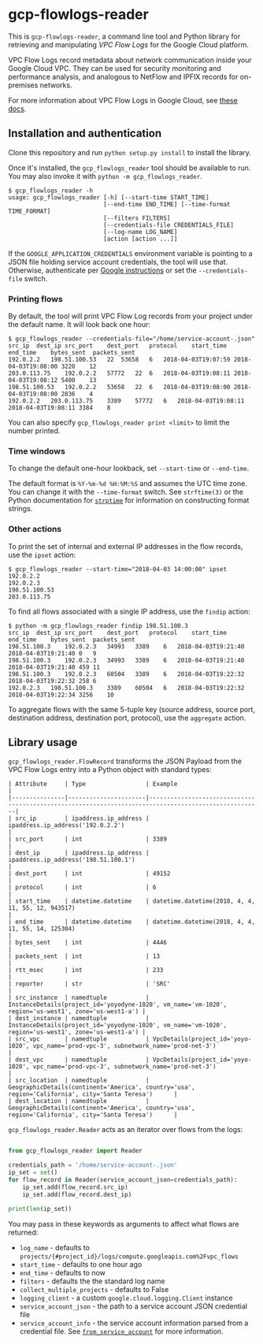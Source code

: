 # gcp-flowlogs-reader

This is `gcp-flowlogs-reader`, a command line tool and Python library for
retrieving and manipulating _VPC Flow Logs_ for the Google Cloud platform.

VPC Flow Logs record metadata about network communication inside your
Google Cloud VPC. They can be used for security monitoring and performance
analysis, and analogous to NetFlow and IPFIX records for on-premises networks.

For more information about VPC Flow Logs in Google Cloud, see
[these docs](https://cloud.google.com/vpc/docs/using-flow-logs).


## Installation and authentication

Clone this repository and run `python setup.py install` to install the
library.

Once it's installed, the `gcp_flowlogs_reader` tool should be available to run.
You may also invoke it with `python -m gcp_flowlogs_reader`.

```shell
$ gcp_flowlogs_reader -h
usage: gcp_flowlogs_reader [-h] [--start-time START_TIME]
                           [--end-time END_TIME] [--time-format TIME_FORMAT]
                           [--filters FILTERS]
                           [--credentials-file CREDENTIALS_FILE]
                           [--log-name LOG_NAME]
                           [action [action ...]]

```

If the `GOOGLE_APPLICATION_CREDENTIALS` environment variable is pointing to
a JSON file holding service account credentials, the tool will use that.
Otherwise, authenticate per
[Google instructions](https://google-cloud-python.readthedocs.io/en/latest/core/auth.html)
or set the `--credentials-file` switch.

### Printing flows

By default, the tool will print VPC Flow Log records from your project under
the default name. It will look back one hour:

```shell
$ gcp_flowlogs_reader --credentials-file="/home/service-account-.json"
src_ip	dest_ip	src_port	dest_port	protocol	start_time	end_time	bytes_sent	packets_sent
192.0.2.2	198.51.100.53	22	53658	6	2018-04-03T19:07:59	2018-04-03T19:08:00	3220	12
203.0.113.75	192.0.2.2	57772	22	6	2018-04-03T19:08:11	2018-04-03T19:08:12	5400	13
198.51.100.53	192.0.2.2	53658	22	6	2018-04-03T19:08:00	2018-04-03T19:08:00	2836	4
192.0.2.2	203.0.113.75	3389	57772	6	2018-04-03T19:08:11	2018-04-03T19:08:11	3384	8
```

You can also specify `gcp_flowlogs_reader print <limit>` to limit the number
printed.

### Time windows

To change the default one-hour lookback, set `--start-time` or `--end-time`.

The default format is `%Y-%m-%d %H:%M:%S` and assumes the UTC time zone.
You can change it with the `--time-format` switch.
See `strftime(3)` or the Python documentation for
[`strptime`](https://docs.python.org/3/library/datetime.html#strftime-and-strptime-behavior)
for information on constructing format strings.


### Other actions

To print the set of internal and external IP addresses in the flow records,
use the `ipset` action:

```shell
$ gcp_flowlogs_reader --start-time="2018-04-03 14:00:00" ipset
192.0.2.2
192.0.2.3
198.51.100.53
203.0.113.75
```

To find all flows associated with a single IP address, use the `findip` action:

```shell
$ python -m gcp_flowlogs_reader findip 198.51.100.3
src_ip	dest_ip	src_port	dest_port	protocol	start_time	end_time	bytes_sent	packets_sent
198.51.100.3	192.0.2.3	34993	3389	6	2018-04-03T19:21:40	2018-04-03T19:21:40	0	9
198.51.100.3	192.0.2.3	34993	3389	6	2018-04-03T19:21:40	2018-04-03T19:21:40	459	11
198.51.100.3	192.0.2.3	60504	3389	6	2018-04-03T19:22:32	2018-04-03T19:22:32	258	6
192.0.2.3	198.51.100.3	3389	60504	6	2018-04-03T19:22:32	2018-04-03T19:22:34	3256	10
```

To aggregate flows with the same 5-tuple key (source address, source port,
destination address, destination port, protocol), use the `aggregate` action.


## Library usage

`gcp_flowlogs_reader.FlowRecord` transforms the JSON Payload from the
VPC Flow Logs entry into a Python object with standard types:

```
| Attribute     | Type                 | Example                                                                                              |
|---------------|----------------------|------------------------------------------------------------------------------------------------------|
| src_ip        | ipaddress.ip_address | ipaddress.ip_address('192.0.2.2')                                                                    |
| src_port      | int                  | 3389                                                                                                 |
| dest_ip       | ipaddress.ip_address | ipaddress.ip_address('198.51.100.1')                                                                 |
| dest_port     | int                  | 49152                                                                                                |
| protocol      | int                  | 6                                                                                                    |
| start_time    | datetime.datetime    | datetime.datetime(2018, 4, 4, 11, 55, 12, 943517)                                                    |
| end_time      | datetime.datetime    | datetime.datetime(2018, 4, 4, 11, 55, 14, 125304)                                                    |
| bytes_sent    | int                  | 4446                                                                                                 |
| packets_sent  | int                  | 13                                                                                                   |
| rtt_msec      | int                  | 233                                                                                                  |
| reporter      | str                  | 'SRC'                                                                                                |
| src_instance  | namedtuple           | InstanceDetails(project_id='yoyodyne-1020', vm_name='vm-1020', region='us-west1', zone='us-west1-a') |
| dest_instance | namedtuple           | InstanceDetails(project_id='yoyodyne-1020', vm_name='vm-1020', region='us-west1', zone='us-west1-a') |
| src_vpc       | namedtuple           | VpcDetails(project_id='yoyo-1020', vpc_name='prod-vpc-3', subnetwork_name='prod-net-3')              |
| dest_vpc      | namedtuple           | VpcDetails(project_id='yoyo-1020', vpc_name='prod-vpc-3', subnetwork_name='prod-net-3')              |
| src_location  | namedtuple           | GeographicDetails(continent='America', country='usa', region='California', city='Santa Teresa')      |
| dest_location | namedtuple           | GeographicDetails(continent='America', country='usa', region='California', city='Santa Teresa')      |
```

`gcp_flowlogs_reader.Reader` acts as an iterator over flows from the logs:

```python

from gcp_flowlogs_reader import Reader

credentials_path = '/home/service-account-.json'
ip_set = set()
for flow_record in Reader(service_account_json=credentials_path):
    ip_set.add(flow_record.src_ip)
    ip_set.add(flow_record.dest_ip)

print(len(ip_set))
```

You may pass in these keywords as arguments to affect what flows are returned:
* `log_name` - defaults to `projects/{#project_id}/logs/compute.googleapis.com%2Fvpc_flows`
* `start_time` - defaults to one hour ago
* `end_time` - defaults to now
* `filters` - defaults the the standard log name
* `collect_multiple_projects` - defaults to False
* `logging_client` - a custom `google.cloud.logging.Client` instance
* `service_account_json` - the path to a service account JSON credential file
* `service_account_info` - the service account information parsed from a credential file. See [`from_service_account`](https://google-auth.readthedocs.io/en/latest/reference/google.oauth2.service_account.html#google.oauth2.service_account.Credentials.from_service_account_info) for more information.
